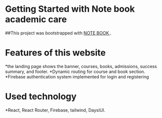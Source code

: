 # Getting Started with Note book academic care

##This project was bootstrapped with [NOTE BOOK ](https://notebookacademy.netlify.app/).

# Features of this website 
*the landing page shows the banner, courses, books, admissions, success summary, and footer.
*Dynamic routing for course and book section.
*Firebase authentication system implemented for login and registering

# Used technology

*React, React Router, Firebase, tailwind, DaysiUI.
